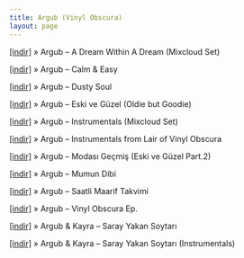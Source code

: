 ```yaml
---
title: Argub (Vinyl Obscura)
layout: page
---
```

<a href="https://cloud.mail.ru/public/a4419005afa6/Argub%20-%20A%20Dream%20Within%20A%20Dream%20%28MixCloud%20Mixtape%29" target="_blank">[indir]</a>  »  Argub &#8211; A Dream Within A Dream (Mixcloud Set)

<a href="https://cloud.mail.ru/public/3f879b435fda/Argub%20-%20Calm%20%26%20Easy" target="_blank">[indir]</a>  »  Argub &#8211; Calm & Easy

<a href="https://cloud.mail.ru/public/51916f86b3ad/Argub%20-%20Dusty%20Soul" target="_blank">[indir]</a>  »  Argub &#8211; Dusty Soul

<a href="https://cloud.mail.ru/public/b5e8c1c2549f/Argub%20-%20Eski%20ve%20G%C3%BCzel%20%28Oldie%20but%20Goodie%29" target="_blank">[indir]</a>  »  Argub &#8211; Eski ve Güzel (Oldie but Goodie)

<a href="https://cloud.mail.ru/public/61592e719645/Argub%20-%20Instrumentals%20%28Souncloud%20Set%29" target="_blank">[indir]</a>  »  Argub &#8211; Instrumentals (Mixcloud Set)

<a href="https://cloud.mail.ru/public/28c91e900557/Argub%20-%20Instrumentals%20From%20The%20Lair%20Of%20Vinyl%20Obscura" target="_blank">[indir]</a>  »  Argub &#8211; Instrumentals from Lair of Vinyl Obscura

<a href="https://cloud.mail.ru/public/17e27438a9dd/Argub%20-%20Modas%C4%B1%20Ge%C3%A7mi%C5%9F%20%28Eski%20ve%20G%C3%BCzel%20Part%202%29" target="_blank">[indir]</a>  »  Argub &#8211; Modası Geçmiş (Eski ve Güzel Part.2)

<a href="https://cloud.mail.ru/public/4921133d3276/Argub%20-%20Mumun%20Dibi" target="_blank">[indir]</a>  »  Argub &#8211; Mumun Dibi

<a href="https://cloud.mail.ru/public/e44174963bcb/Argub%20-%20Saatli%20Maarif%20Takvimi" target="_blank">[indir]</a>  »  Argub &#8211; Saatli Maarif Takvimi

<a href="https://cloud.mail.ru/public/17c079203c8e/Argub%20-%20Vinyl%20Obscura%20EP" target="_blank">[indir]</a>  »  Argub &#8211; Vinyl Obscura Ep.

<a href="https://cloud.mail.ru/public/3e8b3ba8fdac/Argub%20%26%20Kayra%20-%20Saray%20Yakan%20Soytar%C4%B1" target="_blank">[indir]</a>  »  Argub & Kayra &#8211; Saray Yakan Soytarı

<a href="https://cloud.mail.ru/public/ecb09efe0dda/Argub%20%26%20Kayra%20-%20Saray%20Yakan%20Soytar%C4%B1%20%28Enstrumantal%29" target="_blank">[indir]</a>  »  Argub & Kayra &#8211; Saray Yakan Soytarı (Instrumentals)